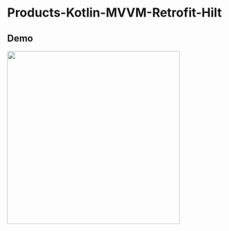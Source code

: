 # Products-Kotlin-MVVM-Retrofit-Hilt

## Demo
<img src ="https://github.com/hsinha76/Products-Kotlin-MVVM-Retrofit-Hilt/blob/9894ecf105898abf1dc777378d957964bb9198fd/demo.gif" width="400"/>

